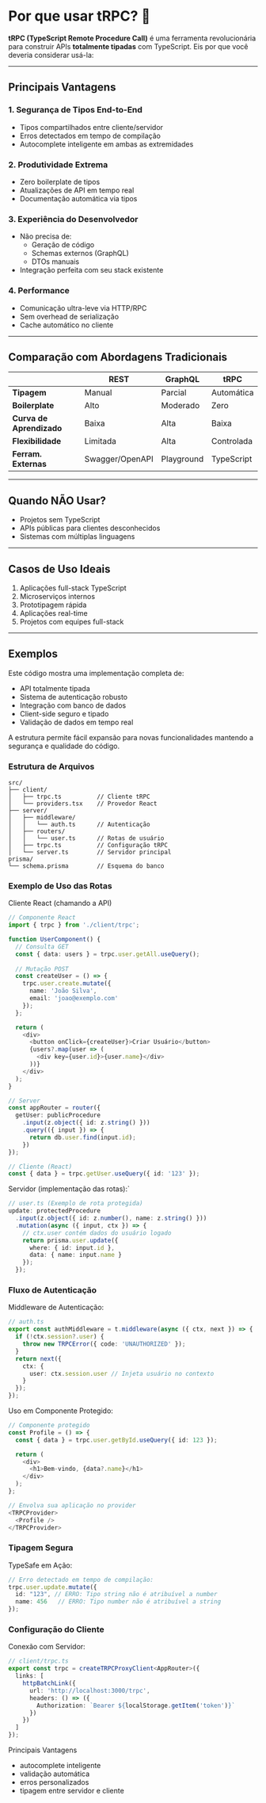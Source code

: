 # Por que usar tRPC? 🚀

**tRPC (TypeScript Remote Procedure Call)** é uma ferramenta revolucionária para construir APIs **totalmente tipadas** com TypeScript. Eis por que você deveria considerar usá-la:

---

## Principais Vantagens

### 1. **Segurança de Tipos End-to-End**
   - Tipos compartilhados entre cliente/servidor
   - Erros detectados em tempo de compilação
   - Autocomplete inteligente em ambas as extremidades

### 2. **Produtividade Extrema**
   - Zero boilerplate de tipos
   - Atualizações de API em tempo real
   - Documentação automática via tipos

### 3. **Experiência do Desenvolvedor**
   - Não precisa de:
     - Geração de código
     - Schemas externos (GraphQL)
     - DTOs manuais
   - Integração perfeita com seu stack existente

### 4. **Performance**
   - Comunicação ultra-leve via HTTP/RPC
   - Sem overhead de serialização
   - Cache automático no cliente

---

## Comparação com Abordagens Tradicionais

|                          | REST         | GraphQL      | tRPC          |
|--------------------------|--------------|--------------|---------------|
| **Tipagem**              | Manual       | Parcial       | Automática    |
| **Boilerplate**           | Alto         | Moderado      | Zero          |
| **Curva de Aprendizado**  | Baixa        | Alta          | Baixa         |
| **Flexibilidade**         | Limitada     | Alta          | Controlada    |
| **Ferram. Externas**      | Swagger/OpenAPI | Playground | TypeScript   |

---

## Quando **NÃO** Usar?
- Projetos sem TypeScript
- APIs públicas para clientes desconhecidos
- Sistemas com múltiplas linguagens

---

## Casos de Uso Ideais
1. Aplicações full-stack TypeScript
2. Microserviços internos
3. Prototipagem rápida
4. Aplicações real-time
5. Projetos com equipes full-stack

---

## Exemplos

Este código mostra uma implementação completa de:

- API totalmente tipada
- Sistema de autenticação robusto
- Integração com banco de dados
- Client-side seguro e tipado
- Validação de dados em tempo real

A estrutura permite fácil expansão para novas funcionalidades mantendo a segurança e qualidade do código.

###  Estrutura de Arquivos

```
src/
├── client/
│   ├── trpc.ts          // Cliente tRPC
│   └── providers.tsx    // Provedor React
├── server/
│   ├── middleware/
│   │   └── auth.ts      // Autenticação
│   ├── routers/
│   │   └── user.ts      // Rotas de usuário
│   ├── trpc.ts          // Configuração tRPC
│   └── server.ts        // Servidor principal
prisma/
└── schema.prisma        // Esquema do banco
```

### Exemplo de Uso das Rotas

Cliente React (chamando a API)

```ts
// Componente React
import { trpc } from './client/trpc';

function UserComponent() {
  // Consulta GET
  const { data: users } = trpc.user.getAll.useQuery();
  
  // Mutação POST
  const createUser = () => {
    trpc.user.create.mutate({
      name: 'João Silva',
      email: 'joao@exemplo.com'
    });
  };

  return (
    <div>
      <button onClick={createUser}>Criar Usuário</button>
      {users?.map(user => (
        <div key={user.id}>{user.name}</div>
      ))}
    </div>
  );
}
```


```ts
// Server
const appRouter = router({
  getUser: publicProcedure
    .input(z.object({ id: z.string() }))
    .query(({ input }) => {
      return db.user.find(input.id);
    })
});

// Cliente (React)
const { data } = trpc.getUser.useQuery({ id: '123' });
```



Servidor (implementação das rotas):`

```ts
// user.ts (Exemplo de rota protegida)
update: protectedProcedure
  .input(z.object({ id: z.number(), name: z.string() }))
  .mutation(async ({ input, ctx }) => {
    // ctx.user contém dados do usuário logado
    return prisma.user.update({
      where: { id: input.id },
      data: { name: input.name }
    });
  });
```

### Fluxo de Autenticação

Middleware de Autenticação:

```ts
// auth.ts
export const authMiddleware = t.middleware(async ({ ctx, next }) => {
  if (!ctx.session?.user) {
    throw new TRPCError({ code: 'UNAUTHORIZED' });
  }
  return next({
    ctx: {
      user: ctx.session.user // Injeta usuário no contexto
    }
  });
});
```

Uso em Componente Protegido:

```ts
// Componente protegido
const Profile = () => {
  const { data } = trpc.user.getById.useQuery({ id: 123 });

  return (
    <div>
      <h1>Bem-vindo, {data?.name}</h1>
    </div>
  );
};

// Envolva sua aplicação no provider
<TRPCProvider>
  <Profile />
</TRPCProvider>
```

### Tipagem Segura

TypeSafe em Ação:

```ts
// Erro detectado em tempo de compilação:
trpc.user.update.mutate({
  id: "123", // ERRO: Tipo string não é atribuível a number
  name: 456   // ERRO: Tipo number não é atribuível a string
});
```

### Configuração do Cliente

Conexão com Servidor:

```ts
// client/trpc.ts
export const trpc = createTRPCProxyClient<AppRouter>({
  links: [
    httpBatchLink({
      url: 'http://localhost:3000/trpc',
      headers: () => ({
        Authorization: `Bearer ${localStorage.getItem('token')}`
      })
    })
  ]
});
```

Principais Vantagens

- autocomplete inteligente
- validação automática
- erros personalizados
- tipagem entre servidor e cliente